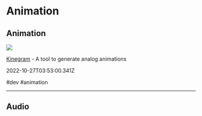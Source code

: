 # Animation

## Animation

![](https://kinegram.app/static/images/social.png)

[Kinegram](https://kinegram.app) - A tool to generate analog animations

2022-10-27T03:53:00.341Z

#dev #animation

---

## Audio
